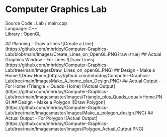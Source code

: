 # Computer Graphics Lab
 <p>Source Code : Lab / main.cpp<br>
 	Language: C++<br>
	Library : OpenGL<br>
	</p>
## Planning - Draw a lines
![Create a Line](https://github.com/mhridoy/Computer-Graphics-Lab/blob/main/Images/Create_Lines_on_OpenGL.PNG?raw=true)
## Actual Graphics Window - For Lines
![Draw Lines](https://github.com/mhridoy/Computer-Graphics-Lab/tree/main/ImagesDraw_Lines_on_openGL.PNG)
## Design - Make a Home 
![Draw Home](https://github.com/mhridoy/Computer-Graphics-Lab/tree/main/ImagesMake_A_home_plan_Design.PNG)
## Actual Output - For Home (Triangle + Quads=Home)
![Actual Output](https://github.com/mhridoy/Computer-Graphics-Lab/tree/main/Imagesmaster/Images/Triangle_plus_Quads_equal=Home.PNG)
## Design - Make a Polygon
![Draw Polygon](https://github.com/mhridoy/Computer-Graphics-Lab/tree/main/Imagesmaster/Images/Make_a_polygon_design.PNG)
## Actual Output - For Polygon
![Actual Output](https://github.com/mhridoy/Computer-Graphics-Lab/tree/main/Imagesmaster/Images/Polygon_Actual_Output.PNG)
